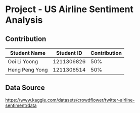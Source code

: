 # Project - US Airline Sentiment Analysis

## Contribution
| Student Name | Student ID | Contribution |
| --------| ---------|-------- |
| Ooi Li Yoong  | 1211306826 | 50% |
| Heng Peng Yong  | 1211306514 | 50% |

## Data Source
https://www.kaggle.com/datasets/crowdflower/twitter-airline-sentiment/data
